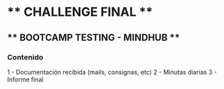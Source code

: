 #  ** CHALLENGE FINAL **
## ** BOOTCAMP TESTING - MINDHUB **

### Contenido
1 - Documentación recibida (mails, consignas, etc)
2 - Minutas diarias
3 - Informe final
